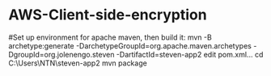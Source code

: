 # AWS-Client-side-encryption

#Set up environment for apache maven, then build it:
mvn -B archetype:generate -DarchetypeGroupId=org.apache.maven.archetypes -DgroupId=org.jolenengo.steven -DartifactId=steven-app2
	edit pom.xml...
cd C:\Users\NTN\steven-app2
mvn package
